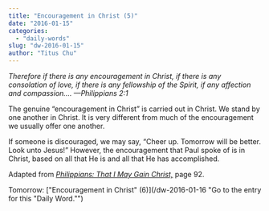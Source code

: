 ```yaml
---
title: "Encouragement in Christ (5)"
date: "2016-01-15"
categories: 
  - "daily-words"
slug: "dw-2016-01-15"
author: "Titus Chu"
---
```


_Therefore if there is any encouragement in Christ, if there is any consolation of love, if there is any fellowship of the Spirit, if any affection and compassion.... —Philippians 2:1_

The genuine “encouragement in Christ” is carried out in Christ. We stand by one another in Christ. It is very different from much of the encouragement we usually offer one another.

If someone is discouraged, we may say, “Cheer up. Tomorrow will be better. Look unto Jesus!” However, the encouragement that Paul spoke of is in Christ, based on all that He is and all that He has accomplished.

Adapted from _[Philippians: That I May Gain Christ,](/book-philippians "Go to the listing for this book.")_ page 92.

Tomorrow: ["Encouragement in Christ" (6)](/dw-2016-01-16 "Go to the entry for this "Daily Word."")

